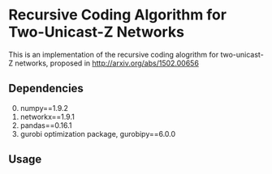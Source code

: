 Recursive Coding Algorithm for Two-Unicast-Z Networks
=====================================================

This is an implementation of the recursive coding alogrithm for two-unicast-Z
 networks, proposed in http://arxiv.org/abs/1502.00656
 
Dependencies
------------

0. numpy==1.9.2
0. networkx==1.9.1
0. pandas==0.16.1
0. gurobi optimization package, gurobipy==6.0.0


Usage
----- 
